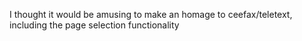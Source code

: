 I thought it would be amusing to make an homage to ceefax/teletext, including the page selection functionality
